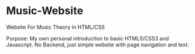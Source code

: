 # Music-Website
Website For Music Theory in HTML/CSS

Purpose: My own personal introduction to basic HTML5/CSS3 and Javascript. No Backend, just simple website with page navigation and text. 
